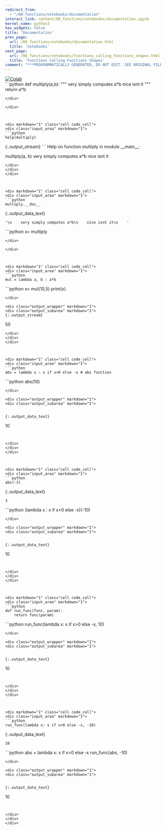 ```yaml
---
redirect_from:
  - "/08-functions/notebooks/documentation"
interact_link: content/08_functions/notebooks/documentation.ipynb
kernel_name: python3
has_widgets: false
title: 'Documentation'
prev_page:
  url: /08_functions/notebooks/documentation.html
  title: 'notebooks'
next_page:
  url: /08_functions/notebooks/functions_calling_functions_shapes.html
  title: 'Functions Calling Functions Shapes'
comment: "***PROGRAMMATICALLY GENERATED, DO NOT EDIT. SEE ORIGINAL FILES IN /content***"
---
```

<a href="https://colab.research.google.com/github/aviadr1/learn-python/blob/master/content/08_functions/notebooks/documentation.ipynb" target="_blank">
<img src="https://colab.research.google.com/assets/colab-badge.svg" 
     title="Open this file in Google Colab" alt="Colab"/>
</a>




<div markdown="1" class="cell code_cell">
<div class="input_area" markdown="1">
```python
def multiply(a,b):
    """
    very simply computes a*b
    nice isnt it
    """
    return a*b

```
</div>

</div>



<div markdown="1" class="cell code_cell">
<div class="input_area" markdown="1">
```python
help(multiply)

```
</div>

<div class="output_wrapper" markdown="1">
<div class="output_subarea" markdown="1">
{:.output_stream}
```
Help on function multiply in module __main__:

multiply(a, b)
    very simply computes a*b
    nice isnt it

```
</div>
</div>
</div>



<div markdown="1" class="cell code_cell">
<div class="input_area" markdown="1">
```python
multiply.__doc__

```
</div>

<div class="output_wrapper" markdown="1">
<div class="output_subarea" markdown="1">


{:.output_data_text}
```
'\n    very simply computes a*b\n    nice isnt it\n    '
```


</div>
</div>
</div>



<div markdown="1" class="cell code_cell">
<div class="input_area" markdown="1">
```python
x= multiply

```
</div>

</div>



<div markdown="1" class="cell code_cell">
<div class="input_area" markdown="1">
```python
mul = lambda a, b : a*b

```
</div>

</div>



<div markdown="1" class="cell code_cell">
<div class="input_area" markdown="1">
```python
x= mul(10,5)
print(x)

```
</div>

<div class="output_wrapper" markdown="1">
<div class="output_subarea" markdown="1">
{:.output_stream}
```
50
```
</div>
</div>
</div>



<div markdown="1" class="cell code_cell">
<div class="input_area" markdown="1">
```python
abs = lambda x : x if x>0 else -x # abs function

```
</div>

</div>



<div markdown="1" class="cell code_cell">
<div class="input_area" markdown="1">
```python
abs(10)

```
</div>

<div class="output_wrapper" markdown="1">
<div class="output_subarea" markdown="1">


{:.output_data_text}
```
10
```


</div>
</div>
</div>



<div markdown="1" class="cell code_cell">
<div class="input_area" markdown="1">
```python
abs(-3)

```
</div>

<div class="output_wrapper" markdown="1">
<div class="output_subarea" markdown="1">


{:.output_data_text}
```
3
```


</div>
</div>
</div>



<div markdown="1" class="cell code_cell">
<div class="input_area" markdown="1">
```python
(lambda x : x if x>0 else -x)(-10)

```
</div>

<div class="output_wrapper" markdown="1">
<div class="output_subarea" markdown="1">


{:.output_data_text}
```
10
```


</div>
</div>
</div>



<div markdown="1" class="cell code_cell">
<div class="input_area" markdown="1">
```python
def run_func(func, param):
    return func(param)

```
</div>

</div>



<div markdown="1" class="cell code_cell">
<div class="input_area" markdown="1">
```python
run_func(lambda x: x if x>0 else -x, 10)

```
</div>

<div class="output_wrapper" markdown="1">
<div class="output_subarea" markdown="1">


{:.output_data_text}
```
10
```


</div>
</div>
</div>



<div markdown="1" class="cell code_cell">
<div class="input_area" markdown="1">
```python
run_func(lambda x: x if x>0 else -x, -10)

```
</div>

<div class="output_wrapper" markdown="1">
<div class="output_subarea" markdown="1">


{:.output_data_text}
```
10
```


</div>
</div>
</div>



<div markdown="1" class="cell code_cell">
<div class="input_area" markdown="1">
```python
abs = lambda x: x if x>0 else -x
run_func(abs, -10)

```
</div>

<div class="output_wrapper" markdown="1">
<div class="output_subarea" markdown="1">


{:.output_data_text}
```
10
```


</div>
</div>
</div>

